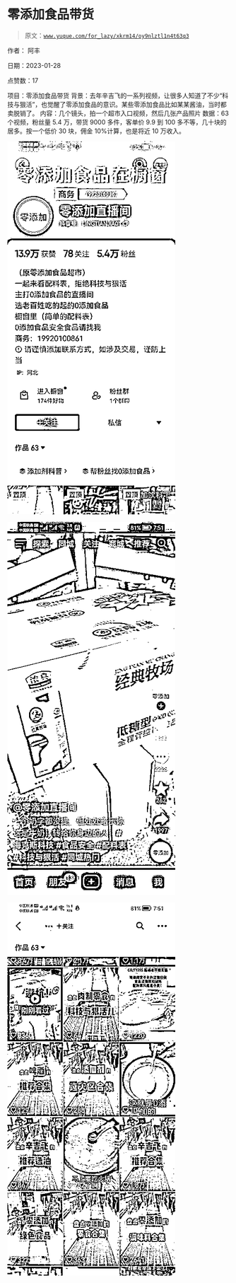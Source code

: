 # 零添加食品带货

> 原文：[`www.yuque.com/for_lazy/xkrm14/oy9nlztl1n4t63q3`](https://www.yuque.com/for_lazy/xkrm14/oy9nlztl1n4t63q3)

作者： 阿丰 

日期：2023-01-28 

点赞数：17 

项目：零添加食品带货 背景：去年辛吉飞的一系列视频，让很多人知道了不少“科技与狠活”，也觉醒了零添加食品的意识。某些零添加食品比如某某酱油，当时都卖脱销了。 内容：几个镜头，拍一个超市入口视频，然后几张产品照片 数据：63 个视频，粉丝量 5.4 万，带货 9000 多件，客单价 9.9 到 100 多不等，几十块的居多。按一个低价 30 块，佣金 10%计算，也是将近 10 万收入。 

![](img/e6e67f89140092b780656ba4246df0be.png)  

![](img/f2a463c66303bc6cd5092c414f2febab.png)  

![](img/f795f5a7d090bd3da2caecbe44c7e6e8.png)  

